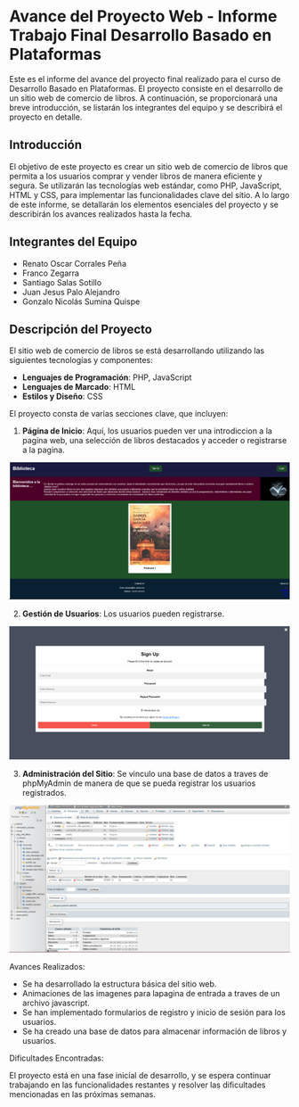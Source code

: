 # Avance del Proyecto Web - Informe Trabajo Final Desarrollo Basado en Plataformas

Este es el informe del avance del proyecto final realizado para el curso de Desarrollo Basado en Plataformas. El proyecto consiste en el desarrollo de un sitio web de comercio de libros. A continuación, se proporcionará una breve introducción, se listarán los integrantes del equipo y se describirá el proyecto en detalle.

## Introducción
El objetivo de este proyecto es crear un sitio web de comercio de libros que permita a los usuarios comprar y vender libros de manera eficiente y segura. Se utilizarán las tecnologías web estándar, como PHP, JavaScript, HTML y CSS, para implementar las funcionalidades clave del sitio. A lo largo de este informe, se detallarán los elementos esenciales del proyecto y se describirán los avances realizados hasta la fecha.

## Integrantes del Equipo
- Renato Oscar Corrales Peña
- Franco Zegarra
- Santiago Salas Sotillo
- Juan Jesus Palo Alejandro
- Gonzalo Nicolás Sumina Quispe

## Descripción del Proyecto
El sitio web de comercio de libros se está desarrollando utilizando las siguientes tecnologías y componentes:

- **Lenguajes de Programación**: PHP, JavaScript
- **Lenguajes de Marcado**: HTML
- **Estilos y Diseño**: CSS

El proyecto consta de varias secciones clave, que incluyen:

1. **Página de Inicio**: Aquí, los usuarios pueden ver una introdiccion a la pagina web, una selección de libros destacados y acceder o registrarse a la pagina.

![basic](https://github.com/ZeroDyna/Proyecto_desarrollo/blob/main/basic.PNG)

2. **Gestión de Usuarios**: Los usuarios pueden registrarse.

![basic]( https://github.com/ZeroDyna/Proyecto_desarrollo/blob/main/sign.PNG )

3. **Administración del Sitio**: Se vinculo una base de datos a traves de phpMyAdmin de manera de que se pueda registrar los usuarios registrados.

![basic](https://github.com/ZeroDyna/Proyecto_desarrollo/blob/main/myadmin.jpg)

Avances Realizados:
- Se ha desarrollado la estructura básica del sitio web.
- Animaciones de las imagenes para lapagina de entrada a traves de un archivo javascript.
- Se han implementado formularios de registro y inicio de sesión para los usuarios.
- Se ha creado una base de datos para almacenar información de libros y usuarios.

Dificultades Encontradas:


El proyecto está en una fase inicial de desarrollo, y se espera continuar trabajando en las funcionalidades restantes y resolver las dificultades mencionadas en las próximas semanas.
